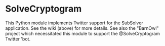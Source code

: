 # SolveCryptogram
This Python module implements Twitter support for the SubSolver application.  See the wiki (above) for more details.  See also the "BarnOwl" project which necessitated this module to support the @SolveCryptogram Twitter 'bot.
